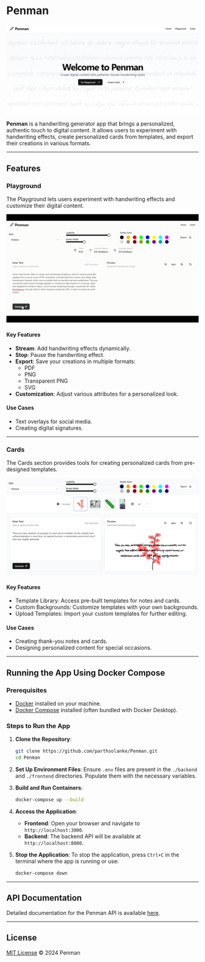 # **Penman**

![Home](./public/assets/home.png)

**Penman** is a handwriting generator app that brings a personalized, authentic touch to digital content. It allows users to experiment with handwriting effects, create personalized cards from templates, and export their creations in various formats.

---

## **Features**
### **Playground**
The Playground lets users experiment with handwriting effects and customize their digital content.

![Playground Demo](./public/assets/demo.gif)

#### **Key Features**
- **Stream**: Add handwriting effects dynamically.
- **Stop**: Pause the handwriting effect.
- **Export**: Save your creations in multiple formats:
  - PDF
  - PNG
  - Transparent PNG
  - SVG
- **Customization**: Adjust various attributes for a personalized look.

#### **Use Cases**
- Text overlays for social media.
- Creating digital signatures.

---

### **Cards**
The Cards section provides tools for creating personalized cards from pre-designed templates.

![Cards Demo](./public/assets/cards.png)

#### **Key Features**
- Template Library: Access pre-built templates for notes and cards.
- Custom Backgrounds: Customize templates with your own backgrounds.
- Upload Templates: Import your custom templates for further editing.

#### **Use Cases**
- Creating thank-you notes and cards.
- Designing personalized content for special occasions.

---

## **Running the App Using Docker Compose**

### **Prerequisites**
- [Docker](https://docs.docker.com/get-docker/) installed on your machine.
- [Docker Compose](https://docs.docker.com/compose/install/) installed (often bundled with Docker Desktop).

### **Steps to Run the App**
1. **Clone the Repository**:
   ```bash
   git clone https://github.com/parthsolanke/Penman.git
   cd Penman
   ```

2. **Set Up Environment Files**:
   Ensure `.env` files are present in the `./backend` and `./frontend` directories. Populate them with the necessary variables.

3. **Build and Run Containers**:
   ```bash
   docker-compose up --build
   ```

4. **Access the Application**:
   - **Frontend**: Open your browser and navigate to `http://localhost:3000`.
   - **Backend**: The backend API will be available at `http://localhost:8000`.

5. **Stop the Application**:
   To stop the application, press `Ctrl+C` in the terminal where the app is running or use:
   ```bash
   docker-compose down
   ```

---

## **API Documentation**
Detailed documentation for the Penman API is available [here](./public/API.md).

---

## **License**
[MIT License](./LICENSE) © 2024 Penman

